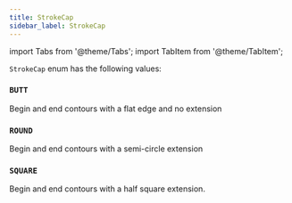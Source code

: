 ```yaml
---
title: StrokeCap
sidebar_label: StrokeCap
---
```

import Tabs from '@theme/Tabs';
import TabItem from '@theme/TabItem';

`StrokeCap` enum has the following values:

### `BUTT`

Begin and end contours with a flat edge and no extension

### `ROUND`

Begin and end contours with a semi-circle extension

### `SQUARE`

Begin and end contours with a half square extension.
